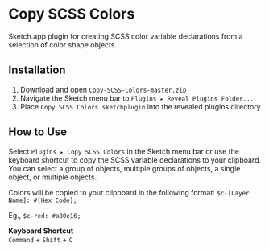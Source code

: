 # Copy SCSS Colors
Sketch.app plugin for creating SCSS color variable declarations from a selection of color shape objects.

## Installation
1. Download and open `Copy-SCSS-Colors-master.zip`
2. Navigate the Sketch menu bar to `Plugins ▸ Reveal Plugins Folder...`
3. Place `Copy SCSS Colors.sketchplugin` into the revealed plugins directory
 
## How to Use
Select `Plugins ▸ Copy SCSS Colors` in the Sketch menu bar or use the keyboard shortcut to copy the SCSS variable declarations to your clipboard.
You can select a group of objects, multiple groups of objects, a single object, or multiple objects.

Colors will be copied to your clipboard in the following format:
`$c-[Layer Name]: #[Hex Code];`

Eg., `$c-red: #a80e16;`

 
**Keyboard Shortcut**  
`Command` + `Shift` + `C`
